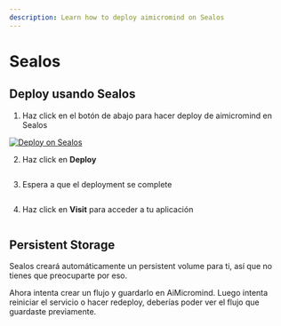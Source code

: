 ```yaml
---
description: Learn how to deploy aimicromind on Sealos
---
```


# Sealos

## Deploy usando Sealos

1. Haz click en el botón de abajo para hacer deploy de aimicromind en Sealos

[![Deploy on Sealos](https://sealos.io/Deploy-on-Sealos.svg)](https://template.sealos.io/deploy?templateName=aimicromind)

2. Haz click en **Deploy**

<figure><img src="../../.gitbook/assets/sealos/1.png" alt=""><figcaption></figcaption></figure>

3. Espera a que el deployment se complete

<figure><img src="../../.gitbook/assets/sealos/2.png" alt=""><figcaption></figcaption></figure>

4. Haz click en **Visit** para acceder a tu aplicación

<figure><img src="../../.gitbook/assets/sealos/3.png" alt=""><figcaption></figcaption></figure>

## Persistent Storage

Sealos creará automáticamente un persistent volume para ti, así que no tienes que preocuparte por eso.

Ahora intenta crear un flujo y guardarlo en AiMicromind. Luego intenta reiniciar el servicio o hacer redeploy, deberías poder ver el flujo que guardaste previamente.
